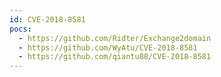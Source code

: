 ```yaml
---
id: CVE-2018-8581
pocs:
  - https://github.com/Ridter/Exchange2domain
  - https://github.com/WyAtu/CVE-2018-8581
  - https://github.com/qiantu88/CVE-2018-8581
---
```

